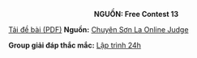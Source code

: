 **<center>NGUỒN: Free Contest 13</center>**

[Tải đề bài (PDF)](/statements/2102/SUM2D.pdf)
**Nguồn:** [Chuyên Sơn La Online Judge](http://csloj.ddns.net/)

**Group giải đáp thắc mắc:** [Lập trình 24h](https://www.facebook.com/groups/1386904321519984)